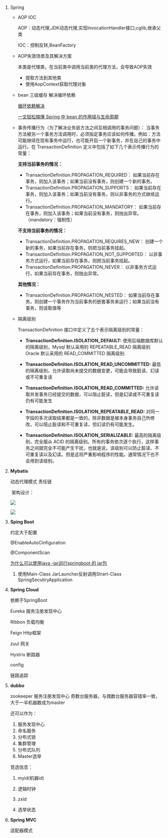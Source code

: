 1. Spring 

   - AOP  IOC

     AOP：动态代理,JDK动态代理,实现InvocationHandler接口;cglib,继承父类

     IOC：控制反转,BeanFactory

   - AOP失效场景及其解决方案

     本类是代理类，在当前类中调用当前类的代理方法，会导致AOP失效

     - 提取方法到其他类
     - 使用AopContext获取代理对象

   - bean 三级缓存 解决循环依赖

     [循环依赖解决](https://blog.csdn.net/u010853261/article/details/77940767)

     [一文轻松搞懂 Spring 中 bean 的作用域与生命周期](https://mp.weixin.qq.com/s?__biz=Mzg2OTA0Njk0OA==&mid=2247484865&idx=2&sn=178c6e64e6c12172e77efdd669eb86a7&source=41#wechat_redirect)

   - 事务传播行为（为了解决业务层方法之间互相调用的事务问题）：
     当事务方法被另一个事务方法调用时，必须指定事务应该如何传播。例如：方法可能继续在现有事务中运行，也可能开启一个新事务，并在自己的事务中运行。在 TransactionDefinition 定义中包括了如下几个表示传播行为的常量：

     **支持当前事务的情况：**

     - TransactionDefinition.PROPAGATION_REQUIRED： 如果当前存在事务，则加入该事务；如果当前没有事务，则创建一个新的事务。
     - TransactionDefinition.PROPAGATION_SUPPORTS： 如果当前存在事务，则加入该事务；如果当前没有事务，则以非事务的方式继续运行。
     - TransactionDefinition.PROPAGATION_MANDATORY： 如果当前存在事务，则加入该事务；如果当前没有事务，则抛出异常。（mandatory：强制性）

     **不支持当前事务的情况：**

     - TransactionDefinition.PROPAGATION_REQUIRES_NEW： 创建一个新的事务，如果当前存在事务，则把当前事务挂起。
     - TransactionDefinition.PROPAGATION_NOT_SUPPORTED： 以非事务方式运行，如果当前存在事务，则把当前事务挂起。
     - TransactionDefinition.PROPAGATION_NEVER： 以非事务方式运行，如果当前存在事务，则抛出异常。

     **其他情况：**

     - TransactionDefinition.PROPAGATION_NESTED： 如果当前存在事务，则创建一个事务作为当前事务的嵌套事务来运行；如果当前没有事务，则该取值等

   - 隔离级别

     TransactionDefinition 接口中定义了五个表示隔离级别的常量：

     - **TransactionDefinition.ISOLATION_DEFAULT:** 使用后端数据库默认的隔离级别，Mysql 默认采用的 REPEATABLE_READ 隔离级别 Oracle 默认采用的 READ_COMMITTED 隔离级别.
     
     - **TransactionDefinition.ISOLATION_READ_UNCOMMITTED:** 最低的隔离级别，允许读取尚未提交的数据变更，可能会导致脏读、幻读或不可重复读
     
     - **TransactionDefinition.ISOLATION_READ_COMMITTED:** 允许读取并发事务已经提交的数据，可以阻止脏读，但是幻读或不可重复读仍有可能发生
     
     - **TransactionDefinition.ISOLATION_REPEATABLE_READ:** 对同一字段的多次读取结果都是一致的，除非数据是被本身事务自己所修改，可以阻止脏读和不可重复读，但幻读仍有可能发生。
     
     - **TransactionDefinition.ISOLATION_SERIALIZABLE:** 最高的隔离级别，完全服从 ACID 的隔离级别。所有的事务依次逐个执行，这样事务之间就完全不可能产生干扰，也就是说，该级别可以防止脏读、不可重复读以及幻读。但是这将严重影响程序的性能。通常情况下也不会用到该级别。
     
       

2. **Mybatis**

   动态代理模式 责任链

   ​     架构设计：

   ![](http://dl.iteye.com/upload/attachment/0065/2605/6a59d52b-db76-3737-b164-f366bb2fbce7.png)

   ![](https://img-blog.csdn.net/20180624002302854?watermark/2/text/aHR0cHM6Ly9ibG9nLmNzZG4ubmV0L3UwMTQ3NDUwNjk=/font/5a6L5L2T/fontsize/400/fill/I0JBQkFCMA==/dissolve/70)

   


3. **Sping Boot**

   约定大于配置

   @EnableAutoCinfiguration

   @ComponentScan

   [为什么可以使用java -jar运行springboot 的 jar包](https://blog.csdn.net/Eflyings/article/details/116014058)

   1. 使用Main-Class JarLauncher反射调用Strart-Class SpringSecutiryApplication

4. **Spring Cloud**

   依赖于SpringBoot

   Eureka      服务注册发现中心

   Ribbon     负载均衡

   Feign        Http框架

   zuul          网关

   Hystrix     断路器

   config

   链路追踪

5. **dubbo**

   zookeeper		服务注册发现中心 奇数台服务器，与偶数台服务器容错率一致，大于一半机器数成为master

   还可以作为：

   1. 服务发现中心
   2. 命名服务
   3. 分布式锁
   4. 集群管理
   5. 分布式队列
   6. Master选举

   竞选信息：

   1. myid(机器id)

   2. 逻辑时钟

   3. zxid

   4. 选举状态

      

6. **Spring MVC**

   适配器模式

## 